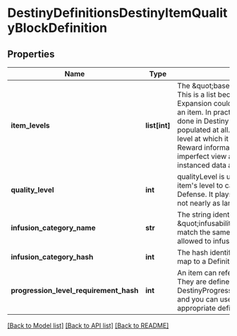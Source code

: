 # DestinyDefinitionsDestinyItemQualityBlockDefinition

## Properties
Name | Type | Description | Notes
------------ | ------------- | ------------- | -------------
**item_levels** | **list[int]** | The \&quot;base\&quot; defined level of an item.  This is a list because, in theory,  each Expansion could define its own base level for an item.    In practice, not only was that never done in Destiny 1, but now this  isn&#39;t even populated at all.  When it&#39;s not populated, the level at which  it spawns has to be inferred by Reward information, of which BNet receives an imperfect  view and will only be reliable on instanced data as a result. | [optional] 
**quality_level** | **int** | qualityLevel is used in combination with the item&#39;s level to calculate stats like  Attack and Defense.  It plays a role in that calculation, but not nearly as large as  itemLevel does. | [optional] 
**infusion_category_name** | **str** | The string identifier for this item&#39;s \&quot;infusability\&quot;, if any.      Items that match the same infusionCategoryName are allowed to infuse with each other. | [optional] 
**infusion_category_hash** | **int** | The hash identifier for the infusion.  It does not map to a Definition entity. | [optional] 
**progression_level_requirement_hash** | **int** | An item can refer to pre-set level requirements.  They are defined in DestinyProgressionLevelRequirementDefinition,  and you can use this hash to find the appropriate definition. | [optional] 

[[Back to Model list]](../README.md#documentation-for-models) [[Back to API list]](../README.md#documentation-for-api-endpoints) [[Back to README]](../README.md)


